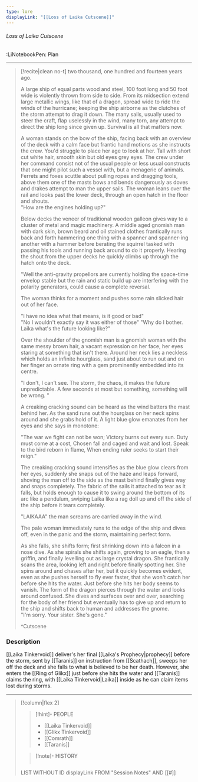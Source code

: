 ```yaml
---
type: lore
displayLink: "[[Loss of Laika Cutscene]]"
---
```


###### Loss of Laika Cutscene
<span class="sub2">:LiNotebookPen: Plan</span>
___

> [!recite|clean no-t]
>	two thousand, one hundred and fourteen years ago.
>
>	A large ship of equal parts wood and steel, 100 foot long and 50 foot wide is violently thrown from side to side. From its midsection extend large metallic wings, like that of a dragon, spread wide to ride the winds of the hurricane; keeping the ship airborne as the clutches of the storm attempt to drag it down. The many sails, usually used to steer the craft, flap uselessly in the wind, many torn, any attempt to direct the ship long since given up. Survival is all that matters now.
> 
>	A woman stands on the bow of the ship, facing back with an overview of the deck with a calm face but frantic hand motions as she instructs the crew. You'd struggle to place her age to look at her. Tall with short cut white hair, smooth skin but old eyes grey eyes. The crew under her command consist not of the usual people or less usual constructs that one might pilot such a vessel with, but a menagerie of animals. Ferrets and foxes scuttle about pulling ropes and dragging tools, above them one of the masts bows and bends dangerously as doves and drakes attempt to man the upper sails. The woman leans over the rail and looks past the lower deck, through an open hatch in the floor and shouts.  
> 	"How are the engines holding up?"
> 
> 	Below decks the veneer of traditional wooden galleon gives way to a cluster of metal and magic machinery. A middle aged gnomish man with dark skin, brown beard and oil stained clothes frantically runs back and forth hammering one thing with a spanner and spanner-ing another with a hammer before berating the squirrel tasked with passing his tools and running back around to do it properly. Hearing the shout from the upper decks he quickly climbs up through the hatch onto the deck.
> 
> 	"Well the anti-gravity propellors are currently holding the space-time envelop stable but the rain and static build up are interfering with the polarity generators, could cause a complete reversal.
> 
> 	The woman thinks for a moment and pushes some rain slicked hair out of her face.
> 
> 	"I have no idea what that means, is it good or bad"  
> 	"No I wouldn't exactly say it was either of those"
> 	"Why do I bother. Laika what's the future looking like?"
> 
> 	Over the shoulder of the gnomish man is a gnomish woman with the same messy brown hair, a vacant expression on her face, her eyes staring at something that isn't there. Around her neck lies a neckless which holds an infinite hourglass, sand just about to run out and on her finger an ornate ring with a gem prominently embedded into its centre.
> 
> 	"I don't, I can't see. The storm, the chaos, it makes the future unpredictable. A few seconds at most but something, something will be wrong. "
> 
> 	A creaking cracking sound can be heard as the wind batters the mast behind her. As the sand runs out the hourglass on her neck spins around and she grabs hold of it. A light blue glow emanates from her eyes and she says in monotone:
> 
> 	"The war we fight can not be won;
> 	Victory burns out every sun.
> 	Duty must come at a cost,
> 	Chosen fall and caged and wait and lost.
> 	Speak to the bird reborn in flame,
> 	When ending ruler seeks to start their reign."
> 
> 	The creaking cracking sound intensifies as the blue glow clears from her eyes, suddenly she snaps out of the haze and leaps forward, shoving the man off to the side as the mast behind finally gives way and snaps completely. The fabric of the sails it attached to tear as it falls, but holds enough to cause it to swing around the bottom of its arc like a pendulum, swiping Laika like a rag doll up and off the side of the ship before it tears completely.
> 
> 	"LAIKAAA" the man screams are carried away in the wind.
> 
> 	The pale woman immediately runs to the edge of the ship and dives off, even in the panic and the storm, maintaining perfect form.
> 
> 	As she falls, she shifts form; first shrinking down into a falcon in a nose dive. As she spirals she shifts again, growing to an eagle, then a griffin, and finally levelling out as large crystal dragon. She frantically scans the area, looking left and right before finally spotting her. She spins around and chases after her, but it quickly becomes evident, even as she pushes herself to fly ever faster, that she won't catch her before she hits the water. Just before she hits her body seems to vanish. The form of the dragon pierces through the water and looks around confused. She dives and surfaces over and over, searching for the body of her friend but eventually has to give up and return to the ship and shifts back to human and addresses the gnome.  
> 	"I'm sorry. Your sister. She's gone."
> 
>^Cutscene

### Description
[[Laika Tinkervoid]] deliver's her final [[Laika's Prophecy|prophecy]] before the storm, sent by [[Taranis]] on instruction from [[Scathach]], sweeps her off the deck and she falls to what is believed to be her death. However, she enters the [[Ring of Glikx]] just before she hits the water and [[Taranis]] claims the ring, with [[Laika Tinkervoid|Laika]] inside as he can claim items lost during storms.

---

>[!column|flex 2]
>>[!hint]- PEOPLE
>> - [[Laika Tinkervoid]]
>> - [[Glikx Tinkervoid]]
>> - [[Comrath]]
>> - [[Taranis]]
>
>>[!note]- HISTORY
>>```dataview
>LIST WITHOUT ID displayLink
>FROM "Session Notes" AND [[#]]

